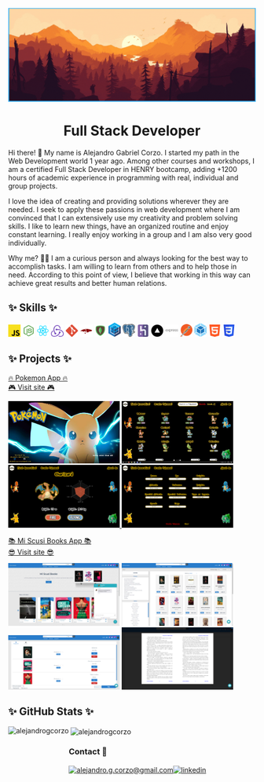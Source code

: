 <img src="./Retropix.gif">

<h1 align="center">
 Full Stack Developer 
</h1>

<p>
Hi there! 👋 My name is Alejandro Gabriel Corzo. I started my path in the Web Development world 1 year ago. Among other courses and workshops, I am a certified Full Stack Developer in HENRY bootcamp, adding +1200 hours of academic experience in programming with real, individual and group projects.

I love the idea of creating and providing solutions wherever they are needed. I seek to apply these passions in web development where I am convinced that I can extensively use my creativity and problem solving skills. I like to learn new things, have an organized routine and enjoy constant learning. I really enjoy working in a group and I am also very good individually.

Why me? 🙋‍♂️
I am a curious person and always looking for the best way to accomplish tasks. I am willing to learn from others and to help those in need. According to this point of view, I believe that working in this way can achieve great results and better human relations.

</p>

## ✨ Skills ✨

<p>
<img width="5%" src="./img/icons/javascript.png">
<img width="5%" src="./img/icons/NodeJs.png">
<img width="5%" src="./img/icons/React.png">
<img width="5%" src="./img/icons/Redux.png">
<img width="5%" src="./img/icons/Git.png">
<img width="5%" src="./img/icons/mongoosejs.png">
<img width="5%" src="./img/icons/mongodb.png">
<img width="5%" src="./img/icons/sequelize.png">
<img width="5%" src="./img/icons/postgreSQL.png">
<img width="5%" src="./img/icons/heroku.png">
<img width="5%" src="./img/icons/vercel.png">
<img width="5%" src="https://raw.githubusercontent.com/devicons/devicon/master/icons/express/express-original-wordmark.svg">
<img width="5%" src="./img/icons/postman.png">
<img width="5%" src="./img/icons/webpack.png">
<img width="5%" src="./img/icons/html-blanco.png">
<img width="5%" src="./img/icons/css-blanco.png">
</p>

## ✨ Projects ✨

<a href="https://github.com/AlejandroGCorzo/PI-Pokemon-Henry">🔥 Pokemon App 🔥</a>
<br/>
<a href="https://pi-pokemon-front-agc.vercel.app/">🎮 Visit site 🎮</a>

<p>
<a href="https://pi-pokemon-front-agc.vercel.app/">
<img width="45%" src="./img/pi-pokemon/landing.jpeg">
<img width="45%" src="./img/pi-pokemon/home.jpeg">
<img width="45%" src="./img/pi-pokemon/detail.png">
<img width="45%" src="./img/pi-pokemon/create.png">
</a>
</p>

<a href="https://github.com/AlejandroGCorzo/Mi-Scusi-Books">📚 Mi Scusi Books App 📚</a>
<br/>
<a href="https://mi-scusi-books.vercel.app/">😎 Visit site 😎</a>

<p>
<img width="45%" src="./img/pf-mi scusi books/home.jpeg">
<img width="45%" src="./img/pf-mi scusi books/allbooks.png">
<img width="45%" src="./img/pf-mi scusi books/cart.png">
<img width="45%" src="./img/pf-mi scusi books/pdfreader.png">
</p>

## ✨ GitHub Stats ✨

<p><img height="150em" align="left" src="https://github-readme-stats.vercel.app/api/top-langs?username=alejandrogcorzo&show_icons=true&theme=dark&locale=en&layout=compact" alt="alejandrogcorzo" /></p>

<p>&nbsp;<img align="center" height="150em" src="https://github-readme-stats.vercel.app/api?username=alejandrogcorzo&show_icons=true&theme=dark&locale=en" alt="alejandrogcorzo" /></p>

### Contact 💼

<p align="left">
<a href="https://mail.google.com/mail/?view=cm&fs=1&to=alejandro.g.corzo@gmail.com"><img align="center" src="https://upload.wikimedia.org/wikipedia/commons/thumb/7/7e/Gmail_icon_%282020%29.svg/1280px-Gmail_icon_%282020%29.svg.png"  alt="alejandro.g.corzo@gmail.com" height="28" width="32" /></a><a href="https://www.linkedin.com/in/alejandro-gabriel-corzo/"><img align="center" src="https://raw.githubusercontent.com/rahuldkjain/github-profile-readme-generator/master/src/images/icons/Social/linked-in-alt.svg" alt="linkedin" height="30" width="40" margin="10"  /></a>
</p>
